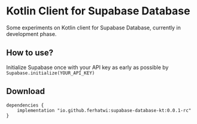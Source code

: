 # Kotlin Client for Supabase Database
Some experiments on Kotlin client for Supabase Database, currently in development phase.
## How to use?
Initialize Supabase once with your API key as early as possible by `Supabase.initialize(YOUR_API_KEY)`
## Download
```
dependencies {
    implementation "io.github.ferhatwi:supabase-database-kt:0.0.1-rc"
}
```
